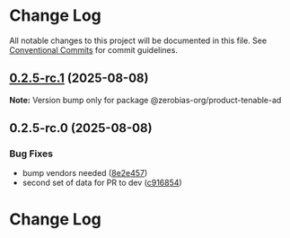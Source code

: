 # Change Log

All notable changes to this project will be documented in this file.
See [Conventional Commits](https://conventionalcommits.org) for commit guidelines.

## [0.2.5-rc.1](https://github.com/zerobias-org/product/compare/@zerobias-org/product-tenable-ad@0.2.5-rc.0...@zerobias-org/product-tenable-ad@0.2.5-rc.1) (2025-08-08)

**Note:** Version bump only for package @zerobias-org/product-tenable-ad





## 0.2.5-rc.0 (2025-08-08)


### Bug Fixes

* bump vendors needed ([8e2e457](https://github.com/zerobias-org/product/commit/8e2e457e0b5d7141a05e8f2c178bc2854f2b7178))
* second set of data for PR to dev ([c916854](https://github.com/zerobias-org/product/commit/c916854bcf229b1c2042ffdea18472d66a061aaf))





# Change Log
